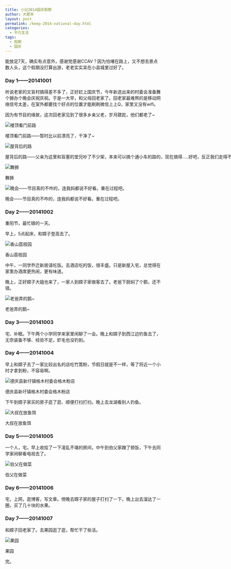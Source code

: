 ```yaml
---
title: 小记2014国庆假期
author: 大肥羊
layout: post
permalink: /keep-2014-national-day.html
categories:
  - 平凡生活
tags:
  - 假期
  - 国庆
---
```

能放足7天，确实有点意外，感谢党感谢CCAV？因为怕堵在路上，又不想去景点数人头，这个假期没打算出游，老老实实呆在小县城里过好了。  


### Day 1——20141001

听说老家的文盲村搞得差不多了，正好赶上国庆节，今年新选出来的村委会准备舞个狮办个晚会庆祝庆祝。于是一大早，和父母回老家了。回老家最难熬的是移动网络信号太差，在室外都要找个好点的位置才能刷刷微信上上Q，家里又没有wifi。

因为有节目的缘故，这次回老家见到了很多乡亲父老，岁月蹉跎，他们都老了~

<div style="width: 1610px" class="wp-caption aligncenter">
  <img src="https://cyhour.com/wp-content/uploads/2014/10/20141001-loudingwaikan.jpg" alt="楼顶看门前路" />
  
  <p class="wp-caption-text">
    楼顶看门前路——暂时比以前漂亮了，干净了~
  </p>
</div>

<div style="width: 1610px" class="wp-caption alignnone">
  <img src="https://cyhour.com/wp-content/uploads/2014/10/20141001-beihou.jpg" alt="屋背后的路" />
  
  <p class="wp-caption-text">
    屋背后的路——父亲为这里和盲塞的堂兄吵了不少架，本来可以搞个通小车的路的，现在搞得.....好吧，反正我们走得不多。路基搞得渣渣的，又是豆腐渣工程，不知道能光鲜多久。
  </p>
</div>

<div style="width: 1610px" class="wp-caption alignnone">
  <img src="https://cyhour.com/wp-content/uploads/2014/10/20141001-wushi.jpg" alt="舞狮" />
  
  <p class="wp-caption-text">
    舞狮
  </p>
</div>

<div style="width: 970px" class="wp-caption alignnone">
  <img src="https://cyhour.com/wp-content/uploads/2014/10/20141001-wanhui.jpg" alt="晚会——节目真的不咋的，连我妈都说不好看。重在过程吧。" />
  
  <p class="wp-caption-text">
    晚会——节目真的不咋的，连我妈都说不好看。重在过程吧。
  </p>
</div>

### Day 2——20141002

重阳节，最忙碌的一天。

早上，5点起床，和嫦子登高去了。  


<div style="width: 970px" class="wp-caption alignnone">
  <img src="https://cyhour.com/wp-content/uploads/2014/10/20141002-dengshan.jpg" alt="香山荔枝园" />
  
  <p class="wp-caption-text">
    香山荔枝园
  </p>
</div>

中午，一同学乔迁新居请吃饭。去酒店吃的饭，很丰盛。只是新屋入宅，总觉得在家里办酒席更热闹，更有味道。

晚上，正好嫦子大姐也来了，一家人到嫦子家做客去了。老爸下厨焖了个鹅，还不错。  


<div style="width: 970px" class="wp-caption alignnone">
  <img src="https://cyhour.com/wp-content/uploads/2014/10/20141002-ee.jpg" alt="老爸弄的鹅~" />
  
  <p class="wp-caption-text">
    老爸弄的鹅~
  </p>
</div>

### Day 3——20141003

宅、补眠。下午两个小学同学来家里闲聊了一会。晚上和嫦子到西江边钓鱼去了，无奈装备不够、经验不足，虾毛也没钓到。

### Day 4——20141004

早上和嫦子去了一家比较出名的店吃竹篙粉，节假日就是不一样，等了将近一个小时才拿到粉，不容易啊。  


<div style="width: 1196px" class="wp-caption alignnone">
  <img src="https://cyhour.com/wp-content/uploads/2014/10/20141004-gemufendian.jpg" alt="德庆县新圩镇格木村委会格木粉店" />
  
  <p class="wp-caption-text">
    德庆县新圩镇格木村委会格木粉店
  </p>
</div>

下午到嫦子家买的房子逛了逛、顺便打扫打扫。晚上去龙湖看别人钓鱼。  


<div style="width: 970px" class="wp-caption alignnone">
  <img src="https://cyhour.com/wp-content/uploads/2014/10/20141004-longhudiaoyu.jpg" alt="大叔在放鱼饵" />
  
  <p class="wp-caption-text">
    大叔在放鱼饵
  </p>
</div>

### Day 5——20141005

一个人，宅。早上收拾了一下凌乱不堪的房间，中午到伯父家蹭了顿饭，下午去同学家闲聊看电视去了。  


<div style="width: 970px" class="wp-caption alignnone">
  <img src="https://cyhour.com/wp-content/uploads/2014/10/20141005-bofu.jpg" alt="伯父在做菜" />
  
  <p class="wp-caption-text">
    伯父在做菜
  </p>
</div>

### Day 6——20141006

宅，上网，逛博客，写文章。傍晚去嫦子家的屋子打扫了一下，晚上出去溜达了一圈，买了几十块的水果。

### Day 7——20141007

和嫦子回老家了。去果园逛了逛，帮忙干了些活。

<div style="width: 970px" class="wp-caption aligncenter">
  <img src="https://cyhour.com/wp-content/uploads/2014/10/20141007-guoyuan.jpg" alt="果园" />
  
  <p class="wp-caption-text">
    果园
  </p>
</div>

完。